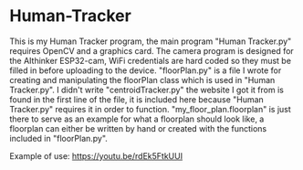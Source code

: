 # Human-Tracker

This is my Human Tracker program, the main program "Human Tracker.py" requires OpenCV and a graphics card.
The camera program is designed for the AIthinker ESP32-cam, WiFi credentials are hard coded so they must be filled in before uploading to the device.
"floorPlan.py" is a file I wrote for creating and manipulating the floorPlan class which is used in "Human Tracker.py".
I didn't write "centroidTracker.py" the website I got it from is found in the first line of the file, it is included here because "Human Tracker.py" requires it in order to function.
"my_floor_plan.floorplan" is just there to serve as an example for what a floorplan should look like, a floorplan can either be written by hand or created with the functions included in "floorPlan.py".

Example of use: https://youtu.be/rdEk5FtkUUI

